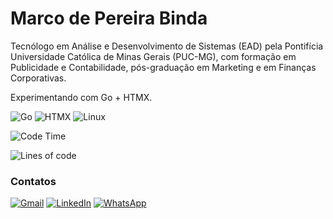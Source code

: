 # Marco de Pereira Binda

Tecnólogo em Análise e Desenvolvimento de Sistemas (EAD) pela Pontifícia Universidade Católica de Minas Gerais (PUC-MG), com formação em Publicidade e Contabilidade, pós-graduação em Marketing e em Finanças Corporativas.

Experimentando com Go + HTMX.

![Go](https://img.shields.io/badge/Code-Go-informational?style=flat&logo=go&color=777BB4)
![HTMX](https://img.shields.io/badge/Framework-HTMX-informational?style=flat&logo=htmx&color=F7DF1E)
![Linux](https://img.shields.io/badge/System-Linux-informational?style=flat&logo=linux&color=FCC624)

<!--START_SECTION:waka-->
![Code Time](http://img.shields.io/badge/Code%20Time-4%2C815%20hrs%2018%20mins-blue)

![Lines of code](https://img.shields.io/badge/From%20Hello%20World%20I%27ve%20Written-7.8%20million%20lines%20of%20code-blue)

<!--END_SECTION:waka-->

### Contatos

  [![Gmail](https://img.shields.io/badge/Gmail-D14836?style=for-the-badge&logo=gmail&logoColor=white)](mailto:binda.marco@gmail.com) [![LinkedIn](https://img.shields.io/badge/linkedin-%230077B5.svg?style=for-the-badge&logo=linkedin&logoColor=white)](https://www.linkedin.com/in/marcopbinda//) [![WhatsApp](https://img.shields.io/badge/WhatsApp-25D366?style=for-the-badge&logo=whatsapp&logoColor=white)](https://wa.me/5527998462588)
